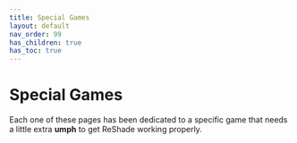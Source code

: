```yaml
---
title: Special Games
layout: default
nav_order: 99
has_children: true
has_toc: true
---
```


# Special Games
Each one of these pages has been dedicated to a specific game that needs a little extra **umph** to get ReShade working properly.